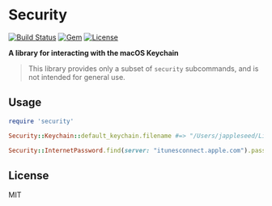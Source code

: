 # Security

[![Build Status][build status badge]][build status]
[![Gem](https://img.shields.io/gem/v/security.svg?style=flat)](https://rubygems.org/gems/security)
[![License](https://img.shields.io/badge/license-MIT-green.svg?style=flat)](https://github.com/fastlane-community/security/blob/main/LICENSE.md)

**A library for interacting with the macOS Keychain**

> This library provides only a subset of `security` subcommands,
> and is not intended for general use.

## Usage

```ruby
require 'security'

Security::Keychain::default_keychain.filename #=> "/Users/jappleseed/Library/Keychains/login.keychain"

Security::InternetPassword.find(server: "itunesconnect.apple.com").password #=> "p4ssw0rd"
```

## License

MIT

[build status]: https://github.com/mattt/Security/actions?query=workflow%3ACI
[build status badge]: https://github.com/mattt/Security/workflows/CI/badge.svg
